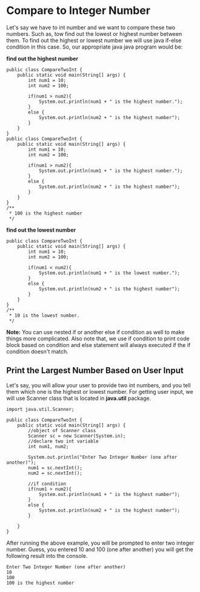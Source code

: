 # Compare to Integer Number

Let's say we have to int number and we want to compare these two numbers. Such as, tow find out the lowest or highest number between them. To find out the highest or lowest number we will use java if-else condition in this case. So, our appropriate java java program would be:

**find out the highest number**

```
public class CompareTwoInt {
    public static void main(String[] args) {
        int num1 = 10;
        int num2 = 100;

        if(num1 > num2){
            System.out.println(num1 + " is the highest number.");
        }
        else {
            System.out.println(num2 + " is the highest number");
        }
    }
}
public class CompareTwoInt {
    public static void main(String[] args) {
        int num1 = 10;
        int num2 = 100;

        if(num1 > num2){
            System.out.println(num1 + " is the highest number.");
        }
        else {
            System.out.println(num2 + " is the highest number");
        }
    }
}
/**
 * 100 is the highest number
 */
```

**find out the lowest number**

```
public class CompareTwoInt {
    public static void main(String[] args) {
        int num1 = 10;
        int num2 = 100;

        if(num1 < num2){
            System.out.println(num1 + " is the lowest number.");
        }
        else {
            System.out.println(num2 + " is the highest number");
        }
    }
}
/**
 * 10 is the lowest number.
 */
```

**Note:** You can use nested if or another else if condition as well to make things more complicated. Also note that, we use if condition to print code block based on condition and else statement will always executed if the if condition  doesn't match.

## Print the Largest Number Based on User Input

Let's say, you will allow your user to provide two int numbers, and you tell them which one is the highest or lowest number. For getting user input, we will use Scanner class that is located in **java.util** package.

```
import java.util.Scanner;

public class CompareTwoInt {
    public static void main(String[] args) {
        //object of Scanner class
        Scanner sc = new Scanner(System.in);
        //declare two int variable
        int num1, num2;

        System.out.println("Enter Two Integer Number (one after another)");
        num1 = sc.nextInt();
        num2 = sc.nextInt();

        //if condition
        if(num1 > num2){
            System.out.println(num1 + " is the highest number");
        }
        else {
            System.out.println(num2 + " is the highest number");
        }

    }
}
```

After running the above example, you will be prompted to enter two integer number. Guess, you entered 10 and 100  (one after another) you will get the following result into the console.

```
Enter Two Integer Number (one after another)
10
100
100 is the highest number
```

